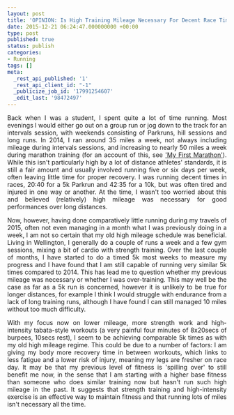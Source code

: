 ```yaml
---
layout: post
title: 'OPINION: Is High Training Mileage Necessary For Decent Race Times?'
date: 2015-12-21 06:24:47.000000000 +00:00
type: post
published: true
status: publish
categories:
- Running
tags: []
meta:
  _rest_api_published: '1'
  _rest_api_client_id: "-1"
  _publicize_job_id: '17991254607'
  _edit_last: '98472497'
---
```

<p class="western" align="JUSTIFY">Back when I was a student, I spent quite a lot of time running. Most evenings I would either go out on a group run or jog down to the track for an intervals session, with weekends consisting of Parkruns, hill sessions and long runs. In 2014, I ran around 35 miles a week, not always including mileage during intervals sessions, and increasing to nearly 50 miles a week during marathon training (for an account of this, see <a href="https://distancealltheway.wordpress.com/2015/12/11/my-first-marathon/">'My First Marathon'</a>). While this isn't particularly high by a lot of distance athletes' standards, it is still a fair amount and usually involved running five or six days per week, often leaving little time for proper recovery. I was running decent times in races, 20:40 for a 5k Parkrun and 42:35 for a 10k, but was often tired and injured in one way or another. At the time, I wasn't too worried about this and believed (relatively) high mileage was necessary for good performances over long distances.</p>

<p class="western" align="JUSTIFY">Now, however, having done comparatively little running during my travels of 2015, often not even managing in a month what I was previously doing in a week, I am not so certain that my old high mileage schedule was beneficial. Living in Wellington, I generally do a couple of runs a week and a few gym sessions, mixing a bit of cardio with strength training. Over the last couple of months, I have started to do a timed 5k most weeks to measure my progress and I have found that I am still capable of running very similar 5k times compared to 2014. This has lead me to question whether my previous mileage was necessary or whether I was over-training. This may well be the case as far as a 5k run is concerned, however it is unlikely to be true for longer distances, for example I think I would struggle with endurance from a lack of long training runs, although I have found I can still managed 10 miles without too much difficulty.</p>

<p class="western" align="JUSTIFY">With my focus now on lower mileage, more strength work and high-intensity tabata-style workouts (a very painful four minutes of 8x20secs of burpees, 10secs rest), I seem to be achieving comparable 5k times as with my old high mileage regime. This could be due to a number of factors: I am giving my body more recovery time in between workouts, which links to less fatigue and a lower risk of injury, meaning my legs are fresher on race day. It may be that my previous level of fitness is 'spilling over' to still benefit me now, in the sense that I am starting with a higher base fitness than someone who does similar training now but hasn't run such high mileage in the past. It suggests that strength training and high-intensity exercise is an effective way to maintain fitness and that running lots of miles isn't necessary all the time.</p>
